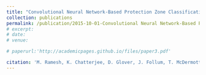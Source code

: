```yaml
---
title: "Convolutional Neural Network-Based Protection Zone Classification of Faults in Distribution Feeders with PVs"
collection: publications
permalink: /publication/2015-10-01-Convolutional Neural Network-Based Protection Zone Classification of Faults in Distribution Feeders with PVs
# excerpt: 
# date: 
# venue:

# paperurl:'http://academicpages.github.io/files/paper3.pdf'

citation: 'M. Ramesh, K. Chatterjee, D. Glover, J. Follum, T. McDermott, A. Reiman. &quot;Convolutional Neural Network-Based Protection Zone Classification of Faults in Distribution Feeders with PVs.&quot; <i>IEEE PES General Meeting</i>. 2024. pp.1-5.'
---
```


<!--- [Download paper here](http://academicpages.github.io/files/paper3.pdf) --->

<!---Recommended citation: Your Name, You. (2015). "Paper Title Number 3." <i>Journal 1</i>. 1(3). --->
